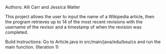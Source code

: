 Authors: Alli Carr and Jessica Walter

This project allows the user to input the name of a Wikipedia article, then the program retrieves up to 14 of the most recent revisions with the username of the revisor and a timestamp of when the revision was completed. 

Build Instructions: Go to Article.java in src/main/java/edu/bsu/cs and run the main function. (Iteration 1)
